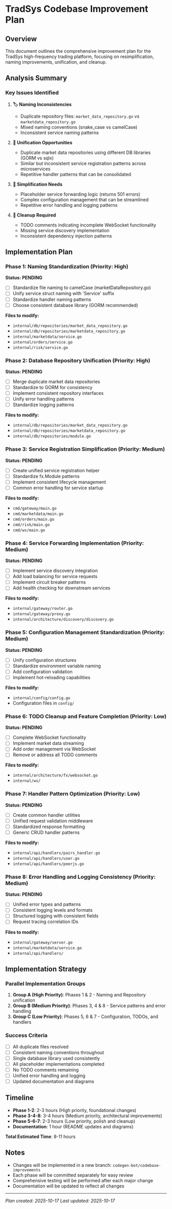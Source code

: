 # TradSys Codebase Improvement Plan

## Overview
This document outlines the comprehensive improvement plan for the TradSys high-frequency trading platform, focusing on resimplification, naming improvements, unification, and cleanup.

## Analysis Summary

### Key Issues Identified

1. **🏷️ Naming Inconsistencies**
   - Duplicate repository files: `market_data_repository.go` vs `marketdata_repository.go`
   - Mixed naming conventions (snake_case vs camelCase)
   - Inconsistent service naming patterns

2. **🔗 Unification Opportunities**
   - Duplicate market data repositories using different DB libraries (GORM vs sqlx)
   - Similar but inconsistent service registration patterns across microservices
   - Repetitive handler patterns that can be consolidated

3. **🔄 Simplification Needs**
   - Placeholder service forwarding logic (returns 501 errors)
   - Complex configuration management that can be streamlined
   - Repetitive error handling and logging patterns

4. **🧹 Cleanup Required**
   - TODO comments indicating incomplete WebSocket functionality
   - Missing service discovery implementation
   - Inconsistent dependency injection patterns

## Implementation Plan

### Phase 1: Naming Standardization (Priority: High)
**Status: PENDING**
- [ ] Standardize file naming to camelCase (marketDataRepository.go)
- [ ] Unify service struct naming with 'Service' suffix
- [ ] Standardize handler naming patterns
- [ ] Choose consistent database library (GORM recommended)

**Files to modify:**
- `internal/db/repositories/market_data_repository.go`
- `internal/db/repositories/marketdata_repository.go`
- `internal/marketdata/service.go`
- `internal/orders/service.go`
- `internal/risk/service.go`

### Phase 2: Database Repository Unification (Priority: High)
**Status: PENDING**
- [ ] Merge duplicate market data repositories
- [ ] Standardize to GORM for consistency
- [ ] Implement consistent repository interfaces
- [ ] Unify error handling patterns
- [ ] Standardize logging patterns

**Files to modify:**
- `internal/db/repositories/market_data_repository.go`
- `internal/db/repositories/marketdata_repository.go`
- `internal/db/repositories/module.go`

### Phase 3: Service Registration Simplification (Priority: Medium)
**Status: PENDING**
- [ ] Create unified service registration helper
- [ ] Standardize fx.Module patterns
- [ ] Implement consistent lifecycle management
- [ ] Common error handling for service startup

**Files to modify:**
- `cmd/gateway/main.go`
- `cmd/marketdata/main.go`
- `cmd/orders/main.go`
- `cmd/risk/main.go`
- `cmd/ws/main.go`

### Phase 4: Service Forwarding Implementation (Priority: Medium)
**Status: PENDING**
- [ ] Implement service discovery integration
- [ ] Add load balancing for service requests
- [ ] Implement circuit breaker patterns
- [ ] Add health checking for downstream services

**Files to modify:**
- `internal/gateway/router.go`
- `internal/gateway/proxy.go`
- `internal/architecture/discovery/discovery.go`

### Phase 5: Configuration Management Standardization (Priority: Medium)
**Status: PENDING**
- [ ] Unify configuration structures
- [ ] Standardize environment variable naming
- [ ] Add configuration validation
- [ ] Implement hot-reloading capabilities

**Files to modify:**
- `internal/config/config.go`
- Configuration files in `config/`

### Phase 6: TODO Cleanup and Feature Completion (Priority: Low)
**Status: PENDING**
- [ ] Complete WebSocket functionality
- [ ] Implement market data streaming
- [ ] Add order management via WebSocket
- [ ] Remove or address all TODO comments

**Files to modify:**
- `internal/architecture/fx/websocket.go`
- `internal/ws/`

### Phase 7: Handler Pattern Optimization (Priority: Low)
**Status: PENDING**
- [ ] Create common handler utilities
- [ ] Unified request validation middleware
- [ ] Standardized response formatting
- [ ] Generic CRUD handler patterns

**Files to modify:**
- `internal/api/handlers/pairs_handler.go`
- `internal/api/handlers/user.go`
- `internal/api/handlers/peerjs.go`

### Phase 8: Error Handling and Logging Consistency (Priority: Medium)
**Status: PENDING**
- [ ] Unified error types and patterns
- [ ] Consistent logging levels and formats
- [ ] Structured logging with consistent fields
- [ ] Request tracing correlation IDs

**Files to modify:**
- `internal/gateway/server.go`
- `internal/marketdata/service.go`
- `internal/api/handlers/`

## Implementation Strategy

### Parallel Implementation Groups
1. **Group A (High Priority)**: Phases 1 & 2 - Naming and Repository unification
2. **Group B (Medium Priority)**: Phases 3, 4 & 8 - Service patterns and error handling
3. **Group C (Low Priority)**: Phases 5, 6 & 7 - Configuration, TODOs, and handlers

### Success Criteria
- [ ] All duplicate files resolved
- [ ] Consistent naming conventions throughout
- [ ] Single database library used consistently
- [ ] All placeholder implementations completed
- [ ] No TODO comments remaining
- [ ] Unified error handling and logging
- [ ] Updated documentation and diagrams

## Timeline
- **Phase 1-2**: 2-3 hours (High priority, foundational changes)
- **Phase 3-4-8**: 3-4 hours (Medium priority, architectural improvements)
- **Phase 5-6-7**: 2-3 hours (Low priority, polish and cleanup)
- **Documentation**: 1 hour (README updates and diagrams)

**Total Estimated Time**: 8-11 hours

## Notes
- Changes will be implemented in a new branch: `codegen-bot/codebase-improvements`
- Each phase will be committed separately for easy review
- Comprehensive testing will be performed after each major change
- Documentation will be updated to reflect all changes

---
*Plan created: 2025-10-17*
*Last updated: 2025-10-17*

